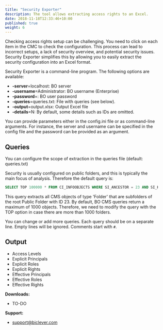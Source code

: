 ```yaml
---
title: "Security Exporter"
description: The tool allows extracting access rights to an Excel.
date: 2018-11-18T12:33:46+10:00
published: true
weight: 6
---
```


Checking access rights setup can be challenging. You need to click on each item in the CMC to check the configuration. This process can lead to incorrect setups, a lack of security overview, and potential security issues. Security Exporter simplifies this by allowing you to easily extract the security configuration into an Excel format.

Security Exporter is a command-line program. The following options are available:

- **-server**=localhost: BO server
- **-username**=Administrator: BO username (Enterprise)
- **-password**=: BO user password
- **-queries**=queries.txt: File with queries (see below).
- **-output**=output.xlsx: Output Excel file
- **-details**=N: By default, some details such as IDs are omitted.

You can provide parameters either in the config.ini file or as command-line arguments. For instance, the server and username can be specified in the config file and the password can be provided as an argument. 

## Queries

You can configure the scope of extraction in the queries file (default: queries.txt)

Security is usually configured on public folders, and this is typically the main focus of analysis. Therefore the default query is:

```sql
SELECT TOP 100000 * FROM CI_INFOOBJECTS WHERE SI_ANCESTOR = 23 AND SI_KIND='Folder'
```

This query extracts all CMS objects of type 'Folder' that are subfolders of the root Public Folder with ID 23. By default, BO CMS queries return a maximum of 1000 objects. Therefore, we need to modify the query with the TOP option in case there are more than 1000 folders.

You can change or add more queries. Each query should be on a separate line. Empty lines will be ignored. Comments start with `#`.

## Output

- Access Levels
- Explicit Principals
- Explicit Roles
- Explicit Rights
- Effective Principals
- Effective Roles
- Effective Rights

**Downloads:**
- TO-DO
  
**Support:**
- [support@biclever.com](mailto:support@biclever.com)

